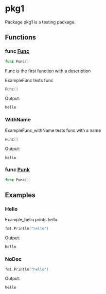 # pkg1

Package pkg1 is a testing package.

## Functions

### func [Func](/pkg.go#L7)

```go
func Func()
```

Func is the first function with a description

ExampleFunc tests func

```go
Func()
```

 Output:

```
hello
```

### WithName

ExampleFunc_withName tests func with a name

```go
Func()
```

 Output:

```
hello
```

### func [Punk](/pkg.go#L11)

```go
func Punk()
```

## Examples

### Hello

Example_hello prints hello

```go
fmt.Println("hello")
```

 Output:

```
hello
```

### NoDoc

```go
fmt.Println("hello")
```

 Output:

```
hello
```
